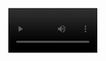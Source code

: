 <video src='your URL here' width=180/>
caption1 | caption2
:-: | :-:
<video src='video1.mov' width=180/> | <video src='video2.mp4' width=180/>
